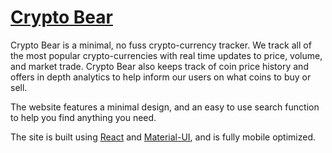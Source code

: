 # [Crypto Bear](http://www.cryptobear.cc)
Crypto Bear is a minimal, no fuss crypto-currency tracker. We track all of the most popular crypto-currencies with real time updates to price, volume, and market trade. Crypto Bear also keeps track of coin price history and offers in depth analytics to help inform our users on what coins to buy or sell. 

The website features a minimal design, and an easy to use search function to help you find anything you need. 

The site is built using [React](https://reactjs.org/) and [Material-UI](https://material-ui-next.com/), and is fully mobile optimized. 
